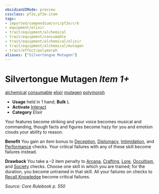 ```yaml
---
obsidianUIMode: preview
cssclass: pf2e,pf2e-item
tags:
- imported/compendium/src/pf2e/crb
- equipment/elixir
- trait/equipment/alchemical
- trait/equipment/consumable
- trait/equipment/alchemical/elixir
- trait/equipment/alchemical/mutagen
- trait/effect/polymorph
aliases: ["Silvertongue Mutagen"]
---
```

# Silvertongue Mutagen *Item 1+*  
[alchemical](alchemical.md)  [consumable](consumable.md)  [elixir](elixir.md)  [mutagen](mutagen.md)  [polymorph](polymorph.md)  

- **Usage** held in 1 hand; **Bulk** L
- **Activate** [Interact](interact.md)
- **Category** Elixir

Your features become striking and your voice becomes musical and commanding, though facts and figures become hazy for you and emotion clouds your ability to reason.

**Benefit** You gain an item bonus to [Deception](../../skills.md#Deception), [Diplomacy](../../skills.md#Diplomacy), [Intimidation](../../skills.md#Intimidation), and [Performance](../../skills.md#Performance) checks. Your critical failures with any of these skill become failures instead.

**Drawback** You take a –2 item penalty to [Arcana](../../skills.md#Arcana), [Crafting](../../skills.md#Crafting), [Lore](../../skills.md#Lore), [Occultism](../../skills.md#Occultism), and [Society](../../skills.md#Society) checks. Choose one skill in which you are trained; for the duration, you become untrained in that skill. All your failures on checks to [Recall Knowledge](recall-knowledge.md) become critical failures.

*Source: Core Rulebook p. 550*